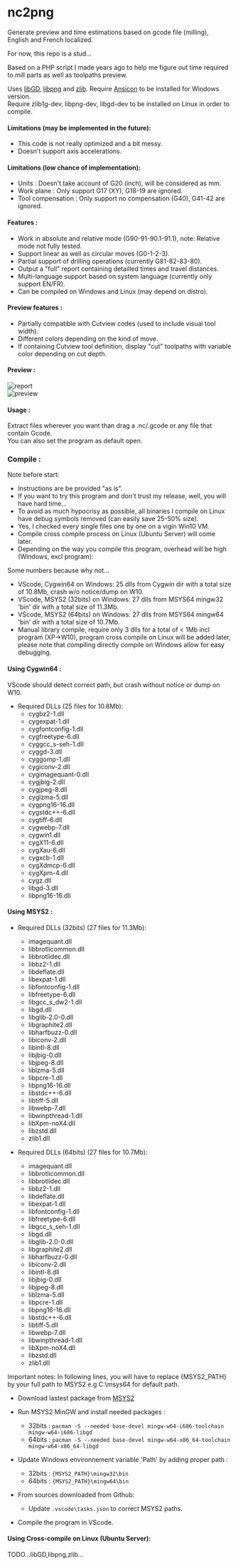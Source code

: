 # nc2png  
Generate preview and time estimations based on gcode file (milling), English and French localized.  
  
For now, this repo is a stud...  
  
Based on a PHP script I made years ago to help me figure out time required to mill parts as well as toolpaths preview.  
  
Uses [libGD](https://libgd.github.io/), [libpng](http://www.libpng.org/) and [zlib](https://zlib.net/). Require [Ansicon](https://github.com/adoxa/ansicon) to be installed for Windows version.  
Require zlib1g-dev, libpng-dev, libgd-dev to be installed on Linux in order to compile.
  
  
#### Limitations (may be implemented in the future):  
- This code is not really optimized and a bit messy.  
- Doesn't support axis accelerations.  
  
  
#### Limitations (low chance of implementation):  
- Units : Doesn't take account of G20 (inch), will be considered as mm.  
- Work plane : Only support G17 (XY), G18-19 are ignored.  
- Tool compensation : Only support no compensation (G40), G41-42 are ignored.  
  
  
#### Features :  
- Work in absolute and relative mode (G90-91-90.1-91.1), note: Relative mode not fully tested.  
- Support linear as well as circular moves (G0-1-2-3).  
- Partial support of drilling operations (currently G81-82-83-80).  
- Output a "full" report containing detailled times and travel distances.  
- Multi-language support based on system language (currently only support EN/FR).  
- Can be compiled on Windows and Linux (may depend on distro).  
  
  
#### Preview features :  
- Partially compatible with Cutview codes (used to include visual tool width).  
- Different colors depending on the kind of move.  
- If containing Cutview tool definition, display "cut" toolpaths with variable color depending on cut depth.  
  
  
#### Preview :
![report](img/prev01.png)  
![preview](img/prev02.png)  
  
  
#### Usage :  
Extract files wherever you want than drag a .nc/.gcode or any file that contain Gcode.  
You can also set the program as default open.  
  
  
### Compile :  
Note before start:  
- Instructions are be provided "as is".  
- If you want to try this program and don't trust my release, well, you will have hard time...  
- To avoid as much hypocrisy as possible, all binaries I compile on Linux have debug symbols removed (can easily save 25-50% size).  
- Yes, I checked every single files one by one on a vigin Win10 VM.  
- Compile cross compile process on Linux (Ubuntu Server) will come later.  
- Depending on the way you compile this program, overhead will be high (Windows, excl program):

Some numbers because why not...
- VScode, Cygwin64 on Windows: 25 dlls from Cygwin dir with a total size of 10.8Mb, crash w/o notice/dump on W10.
- VScode, MSYS2 (32bits) on Windows: 27 dlls from MSYS64 mingw32 'bin' dir with a total size of 11.3Mb.
- VScode, MSYS2 (64bits) on Windows: 27 dlls from MSYS64 mingw64 'bin' dir with a total size of 10.7Mb.
- Manual library compile, require only 3 dlls for a total of < 1Mb incl program (XP->W10), program cross compile on Linux will be added later, please note that compiling directly compile on Windows allow for easy debugging.
  
#### Using Cygwin64 :  
VScode should detect correct path, but crash without notice or dump on W10.  
- Required DLLs (25 files for 10.8Mb):
  - cygbz2-1.dll
  - cygexpat-1.dll
  - cygfontconfig-1.dll
  - cygfreetype-6.dll
  - cyggcc_s-seh-1.dll
  - cyggd-3.dll
  - cyggomp-1.dll
  - cygiconv-2.dll
  - cygimagequant-0.dll
  - cygjbig-2.dll
  - cygjpeg-8.dll
  - cyglzma-5.dll
  - cygpng16-16.dll
  - cygstdc++-6.dll
  - cygtiff-6.dll
  - cygwebp-7.dll
  - cygwin1.dll
  - cygX11-6.dll
  - cygXau-6.dll
  - cygxcb-1.dll
  - cygXdmcp-6.dll
  - cygXpm-4.dll
  - cygz.dll
  - libgd-3.dll
  - libpng16-16.dll
  
#### Using MSYS2 :  
- Required DLLs (32bits) (27 files for 11.3Mb):  
  - imagequant.dll
  - libbrotlicommon.dll
  - libbrotlidec.dll
  - libbz2-1.dll
  - libdeflate.dll
  - libexpat-1.dll
  - libfontconfig-1.dll
  - libfreetype-6.dll
  - libgcc_s_dw2-1.dll
  - libgd.dll
  - libglib-2.0-0.dll
  - libgraphite2.dll
  - libharfbuzz-0.dll
  - libiconv-2.dll
  - libintl-8.dll
  - libjbig-0.dll
  - libjpeg-8.dll
  - liblzma-5.dll
  - libpcre-1.dll
  - libpng16-16.dll
  - libstdc++-6.dll
  - libtiff-5.dll
  - libwebp-7.dll
  - libwinpthread-1.dll
  - libXpm-noX4.dll
  - libzstd.dll
  - zlib1.dll
  
- Required DLLs (64bits) (27 files for 10.7Mb):  
  - imagequant.dll
  - libbrotlicommon.dll
  - libbrotlidec.dll
  - libbz2-1.dll
  - libdeflate.dll
  - libexpat-1.dll
  - libfontconfig-1.dll
  - libfreetype-6.dll
  - libgcc_s_seh-1.dll
  - libgd.dll
  - libglib-2.0-0.dll
  - libgraphite2.dll
  - libharfbuzz-0.dll
  - libiconv-2.dll
  - libintl-8.dll
  - libjbig-0.dll
  - libjpeg-8.dll
  - liblzma-5.dll
  - libpcre-1.dll
  - libpng16-16.dll
  - libstdc++-6.dll
  - libtiff-5.dll
  - libwebp-7.dll
  - libwinpthread-1.dll
  - libXpm-noX4.dll
  - libzstd.dll
  - zlib1.dll
  
Important notes:
In following lines, you will have to replace {MSYS2_PATH} by your full path to MSYS2 e.g C:\msys64 for default path.  

- Download lastest package from [MSYS2](https://www.msys2.org/)
  
- Run MSYS2 MinGW and install needed packages :
  - 32bits : `pacman -S --needed base-devel mingw-w64-i686-toolchain mingw-w64-i686-libgd`
  - 64bits : `pacman -S --needed base-devel mingw-w64-x86_64-toolchain mingw-w64-x86_64-libgd`
  
- Update Windows environnement variable 'Path' by adding proper path :
  - 32bits : `{MSYS2_PATH}\mingw32\bin`
  - 64bits : `{MSYS2_PATH}\mingw64\bin`  
  
- From sources downloaded from Github:
  - Update `.vscode\tasks.json` to correct MSYS2 paths.
  
- Compile the program in VScode.
  
#### Using Cross-compile on Linux (Ubuntu Server):
TODO...libGD,libpng,zlib...
